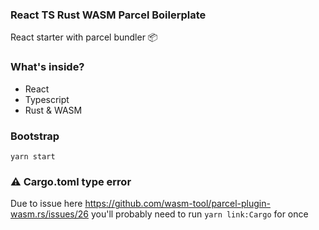### React TS Rust WASM Parcel Boilerplate

React starter with parcel bundler 📦

### What's inside?

- React
- Typescript
- Rust & WASM

### Bootstrap

`yarn start`

### ⚠️ Cargo.toml type error

Due to issue here https://github.com/wasm-tool/parcel-plugin-wasm.rs/issues/26 you'll probably need to run
`yarn link:Cargo` for once
